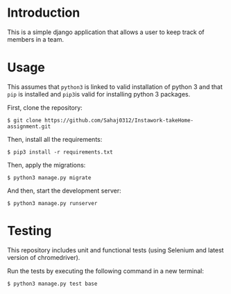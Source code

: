 # Introduction

This is a simple django application that allows a user to keep track of members in a team.

# Usage

This assumes that `python3` is linked to valid installation of python 3 and that `pip` is installed and `pip3`is valid for installing python 3 packages.

First, clone the repository:

    $ git clone https://github.com/Sahaj0312/Instawork-takeHome-assignment.git

Then, install all the requirements:

    $ pip3 install -r requirements.txt

Then, apply the migrations:

    $ python3 manage.py migrate 

And then, start the development server:

    $ python3 manage.py runserver

# Testing

This repository includes unit and functional tests (using Selenium and latest version of chromedriver).

Run the tests by executing the following command in a new terminal:

    $ python3 manage.py test base
